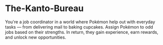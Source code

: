 # The-Kanto-Bureau

You're a job coordinator in a world where Pokémon help out with everyday tasks — from delivering mail to baking cupcakes. Assign Pokémon to odd jobs based on their strengths. In return, they gain experience, earn rewards, and unlock new opportunities.
